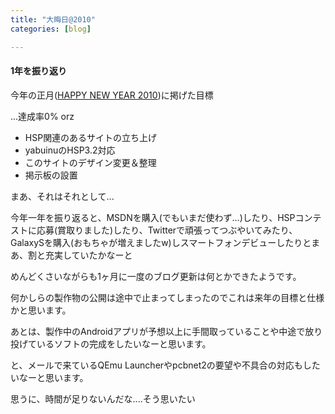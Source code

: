 ```yaml
---
title: "大晦日@2010"
categories: [blog]

---
```


#### 1年を振り返り

今年の正月([HAPPY NEW YEAR 2010][1])に掲げた目標

...達成率0% orz

  * HSP関連のあるサイトの立ち上げ
  * yabuinuのHSP3.2対応
  * このサイトのデザイン変更＆整理
  * 掲示板の設置

まあ、それはそれとして...

今年一年を振り返ると、MSDNを購入(でもいまだ使わず...)したり、HSPコンテストに応募(賞取りました)したり、Twitterで頑張ってつぶやいてみたり、GalaxySを購入(おもちゃが増えましたw)しスマートフォンデビューしたりとまあ、割と充実していたかなーと

めんどくさいながらも1ヶ月に一度のブログ更新は何とかできたようです。

何かしらの製作物の公開は途中で止まってしまったのでこれは来年の目標と仕様かと思います。

あとは、製作中のAndroidアプリが予想以上に手間取っていることや中途で放り投げているソフトの完成をしたいなーと思います。

と、メールで来ているQEmu Launcherやpcbnet2の要望や不具合の対応もしたいなーと思います。

思うに、時間が足りないんだな....そう思いたい

 [1]: /blog/2010/01/01/happy-new-year-2010.html